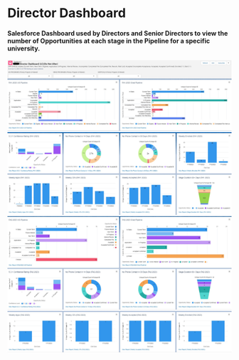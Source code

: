 <h1> Director Dashboard </h1>
<h4>Salesforce Dashboard used by Directors and Senior Directors to view the number of Opportunities at each stage in the Pipeline for a specific university.</h4>
<img src="Director Dashboard 1.jpg">
<img src="Director Dashboard 2.jpg">
<img src="Director Dashboard 3.jpg">
<img src="Director Dashboard 4.jpg">

